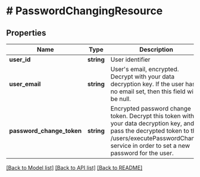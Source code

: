 # # PasswordChangingResource

## Properties

Name | Type | Description | Notes
------------ | ------------- | ------------- | -------------
**user_id** | **string** | User identifier |
**user_email** | **string** | User&#39;s email, encrypted. Decrypt with your data decryption key. If the user has no email set, then this field will be null. |
**password_change_token** | **string** | Encrypted password change token. Decrypt this token with your data decryption key, and pass the decrypted token to the /users/executePasswordChange service in order to set a new password for the user. |

[[Back to Model list]](../../README.md#models) [[Back to API list]](../../README.md#endpoints) [[Back to README]](../../README.md)
